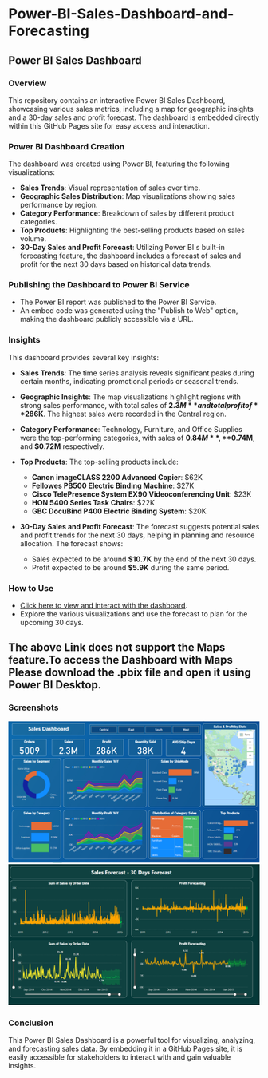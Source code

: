 # Power-BI-Sales-Dashboard-and-Forecasting

## Power BI Sales Dashboard

### Overview
This repository contains an interactive Power BI Sales Dashboard, showcasing various sales metrics, including a map for geographic insights and a 30-day sales and profit forecast. The dashboard is embedded directly within this GitHub Pages site for easy access and interaction.

### Power BI Dashboard Creation
The dashboard was created using Power BI, featuring the following visualizations:
- **Sales Trends**: Visual representation of sales over time.
- **Geographic Sales Distribution**: Map visualizations showing sales performance by region.
- **Category Performance**: Breakdown of sales by different product categories.
- **Top Products**: Highlighting the best-selling products based on sales volume.
- **30-Day Sales and Profit Forecast**: Utilizing Power BI's built-in forecasting feature, the dashboard includes a forecast of sales and profit for the next 30 days based on historical data trends.

### Publishing the Dashboard to Power BI Service
- The Power BI report was published to the Power BI Service.
- An embed code was generated using the "Publish to Web" option, making the dashboard publicly accessible via a URL.

### Insights
This dashboard provides several key insights:

- **Sales Trends**: The time series analysis reveals significant peaks during certain months, indicating promotional periods or seasonal trends.

- **Geographic Insights**: The map visualizations highlight regions with strong sales performance, with total sales of **$2.3M** and total profit of **$286K**. The highest sales were recorded in the Central region.

- **Category Performance**: Technology, Furniture, and Office Supplies were the top-performing categories, with sales of **$0.84M**, **$0.74M**, and **$0.72M** respectively.

- **Top Products**: The top-selling products include:
  - **Canon imageCLASS 2200 Advanced Copier**: $62K
  - **Fellowes PB500 Electric Binding Machine**: $27K
  - **Cisco TelePresence System EX90 Videoconferencing Unit**: $23K
  - **HON 5400 Series Task Chairs**: $22K
  - **GBC DocuBind P400 Electric Binding System**: $20K
  
- **30-Day Sales and Profit Forecast**: The forecast suggests potential sales and profit trends for the next 30 days, helping in planning and resource allocation. The forecast shows:
  - Sales expected to be around **$10.7K** by the end of the next 30 days.
  - Profit expected to be around **$5.9K** during the same period.

### How to Use
- [Click here to view and interact with the dashboard](https://app.powerbi.com/view?r=eyJrIjoiYTIwYjMwZWMtNDQ4MS00NTk2LTlkZGEtNjcxYTQzOTE1YjU2IiwidCI6IjcyNmMyZWUzLWY3NmQtNDA1OS05OWNhLWUxOTI3YWIyMmM2NiJ9).
- Explore the various visualizations and use the forecast to plan for the upcoming 30 days.
## The above Link does not support the Maps feature.To access the Dashboard with Maps Please download the .pbix file and open it using Power BI Desktop.  

### Screenshots
![Dashboard Screenshot Page1](Screenshot_Page1.png)
![Dashboard Screenshot Page1](Screenshot_Page2.png)

### Conclusion
This Power BI Sales Dashboard is a powerful tool for visualizing, analyzing, and forecasting sales data. By embedding it in a GitHub Pages site, it is easily accessible for stakeholders to interact with and gain valuable insights.




